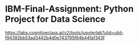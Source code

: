 # IBM-Final-Assignment: Python Project for Data Science
https://labs.cognitiveclass.ai/v2/tools/jupyterlab?ulid=ulid-f94392bb53ad3442b4d0e743795f64b44faf343f
